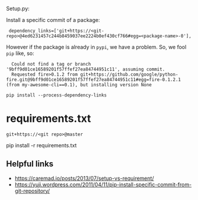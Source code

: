 Setup.py:

Install a specific commit of a package:

```
 dependency_links=['git+https://<git-repo>@4ed6231457c244b8459037ee2224b0ef430cf766#egg=<package-name>-0'],
 ```
 
 However if the package is already in `pypi`, we have a problem. So, we fool `pip` like, so:

```
  Could not find a tag or branch '9bff9d01ce16589201f57ffef27ea84744951c11', assuming commit.
  Requested fire>0.1.2 from git+https://github.com/google/python-fire.git@9bff9d01ce16589201f57ffef27ea84744951c11#egg=fire-0.1.2.1 (from my-awesome-cli==0.1), but installing version None
```
 
 ```
 pip install --process-dependency-links
 ```
 
 
# requirements.txt

```
git+https://<git repo>@master
```

pip install -r requirements.txt


## Helpful links

- https://caremad.io/posts/2013/07/setup-vs-requirement/
- https://yuji.wordpress.com/2011/04/11/pip-install-specific-commit-from-git-repository/
